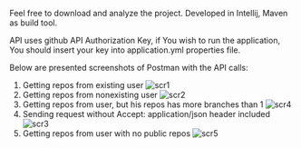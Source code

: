 Feel free to download and analyze the project. Developed in Intellij, Maven as build tool.

API uses github API Authorization Key, if You wish to run the application, You should insert your key into application.yml properties file.

Below are presented screenshots of Postman with the API calls:
1. Getting repos from existing user
   ![scr1](https://github.com/user-attachments/assets/95c4994a-638c-4eaf-89e5-ae8d82753429)
2. Getting repos from nonexisting user
   ![scr2](https://github.com/user-attachments/assets/066b0845-2beb-4dc1-a40c-8ac2a0908389)
3. Getting repos from user, but his repos has more branches than 1
   ![scr4](https://github.com/user-attachments/assets/51c9eb37-6d67-467b-be7c-76e302a17d9b)
4. Sending request without Accept: application/json header included
   ![scr3](https://github.com/user-attachments/assets/0539c13b-0983-4fd1-846e-231aa5192731)
5. Getting repos from user with no public repos
   ![scr5](https://github.com/user-attachments/assets/208c4710-60d8-4107-b90e-530f6a0b45b2)

